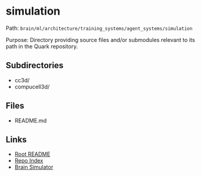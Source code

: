 # simulation

Path: `brain/ml/architecture/training_systems/agent_systems/simulation`

Purpose: Directory providing source files and/or submodules relevant to its path in the Quark repository.

## Subdirectories
- cc3d/
- compucell3d/

## Files
- README.md

## Links
- [Root README](../../../../../README.md)
- [Repo Index](../../../../../repo_index.json)
- [Brain Simulator](../../../../../brain/architecture/brain_simulator.py)
